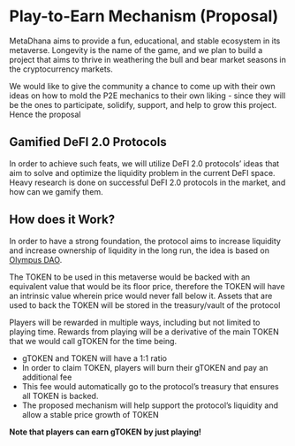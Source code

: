 # Play-to-Earn Mechanism (Proposal)

MetaDhana aims to provide a fun, educational, and stable ecosystem in its metaverse. Longevity is the name of the game, and we plan to build a project that aims to thrive in weathering the bull and bear market seasons in the cryptocurrency markets.

We would like to give the community a chance to come up with their own ideas on how to mold the P2E mechanics to their own liking - since they will be the ones to participate, solidify, support, and help to grow this project. Hence the proposal

## Gamified DeFI 2.0 Protocols

In order to achieve such feats, we will utilize DeFI 2.0 protocols’ ideas that aim to solve and optimize the liquidity problem in the current DeFI space. Heavy research is done on successful DeFI 2.0 protocols in the market, and how can we gamify them.

## How does it Work?

In order to have a strong foundation, the protocol aims to increase liquidity and increase ownership of liquidity in the long run, the idea is based on <a href="https://www.olympusdao.finance/" target ="_blank">Olympus DAO</a>.

The TOKEN to be used in this metaverse would be backed with an equivalent value that would be its floor price, therefore the TOKEN will have an intrinsic value wherein price would never fall below it. Assets that are used to back the TOKEN will be stored in the treasury/vault of the protocol

Players will be rewarded in multiple ways, including but not limited to playing time. Rewards from playing will be a derivative of the main TOKEN that we would call gTOKEN for the time being.

- gTOKEN and TOKEN will have a 1:1 ratio
- In order to claim TOKEN, players will burn their gTOKEN and pay an additional fee
- This fee would automatically go to the protocol’s treasury that ensures all TOKEN is backed.
- The proposed mechanism will help support the protocol’s liquidity and allow a stable price growth of TOKEN

<!--
**Situation Example**

Assumptions:

1. $TOKEN price = $10
2. $TOKEN intrinsic value is = $0.02

Every time a Player swaps $gTOKEN for $TOKEN, the player needs to pay an additional fee of $0.02 for every $gTOKEN swapped. So the actual value that the player received is $9.98.
-->

**Note that players can earn gTOKEN by just playing!**
